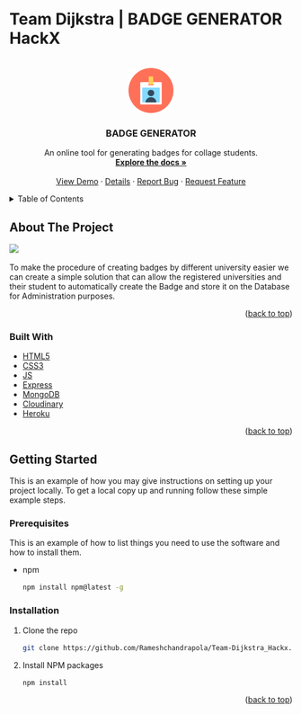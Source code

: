 # Team Dijkstra | BADGE GENERATOR **HackX**
<div id="top"></div>


<!-- PROJECT LOGO -->
<br />
<div align="center">
  <a href="https://github.com/Rameshchandrapola/Team-Dijkstra_Hackx">
    <img src="/public/images/logo.svg" alt="Logo" width="80" height="80">
  </a>

<h3 align="center">BADGE GENERATOR</h3>

  <p align="center">
    An online tool for generating badges for collage students.
    <br />
    <a href="https://github.com/Rameshchandrapola/Team-Dijkstra_Hackx"><strong>Explore the docs »</strong></a>
    <br />
    <br />
    <a href="https://badge99.herokuapp.com/">View Demo</a>
    ·
    <a href="https://docs.google.com/presentation/d/1BjKXr5ULZtTp2cAIa-S0Ljvc82nfIJmwdReBrJCInA4/edit#slide=id.gf79f069ebf_0_6">Details</a>
    ·
    <a href="https://github.com/Rameshchandrapola/Team-Dijkstra_Hackx/issues">Report Bug</a>
    ·
    <a href="https://github.com/Rameshchandrapola/Team-Dijkstra_Hackx/issues">Request Feature</a>
  </p>
</div>



<!-- TABLE OF CONTENTS -->
<details>
  <summary>Table of Contents</summary>
  <ol>
    <li>
      <a href="#about-the-project">About The Project</a>
      <ul>
        <li><a href="#built-with">Built With</a></li>
      </ul>
    </li>
    <li>
      <a href="#getting-started">Getting Started</a>
      <ul>
        <li><a href="#prerequisites">Prerequisites</a></li>
        <li><a href="#installation">Installation</a></li>
      </ul>
    </li>
  </ol>
</details>



<!-- ABOUT THE PROJECT -->
## About The Project


<img src="https://user-images.githubusercontent.com/76244600/136686348-feb7ba9d-5302-47f7-b983-ff576c150447.png"> 

To make the procedure of creating badges by different university easier we can create a simple solution that can allow the registered universities and their student to automatically create the Badge and store it on the Database for Administration purposes.

<p align="right">(<a href="#top">back to top</a>)</p>



### Built With

* [HTML5]()
* [CSS3]()
* [JS](https://www.javascript.com/)
* [Express](https://expressjs.com/)
* [MongoDB](https://www.mongodb.com/)
* [Cloudinary](https://cloudinary.com/)
* [Heroku](https://www.heroku.com/)


<p align="right">(<a href="#top">back to top</a>)</p>



<!-- GETTING STARTED -->
## Getting Started

This is an example of how you may give instructions on setting up your project locally.
To get a local copy up and running follow these simple example steps.

### Prerequisites

This is an example of how to list things you need to use the software and how to install them.
* npm
  ```sh
  npm install npm@latest -g
  ```

### Installation

1. Clone the repo
   ```sh
   git clone https://github.com/Rameshchandrapola/Team-Dijkstra_Hackx.git
   ```
2. Install NPM packages
   ```sh
   npm install
   ```

<p align="right">(<a href="#top">back to top</a>)</p>
